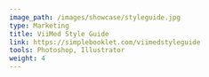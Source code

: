 ```yaml
---
image_path: /images/showcase/styleguide.jpg
type: Marketing
title: ViiMed Style Guide
link: https://simplebooklet.com/viimedstyleguide
tools: Photoshop, Illustrator
weight: 4
---
```

